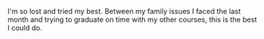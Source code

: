 I'm so lost and tried my best. Between my family issues I faced the last month and trying to graduate on time with my other courses, this is the best I could do.